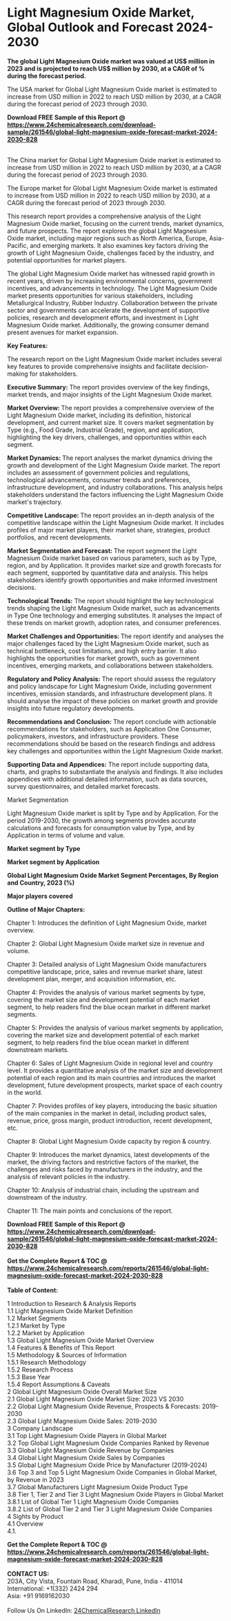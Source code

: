 <h1>Light Magnesium Oxide Market, Global Outlook and Forecast 2024-2030</h1><p><strong>The global Light Magnesium Oxide market was valued at US$ million in 2023 and is projected to reach US$ million by 2030, at a CAGR of % during the forecast period.</strong></p><p>
</p><p>The USA market for Global Light Magnesium Oxide market is estimated to increase from USD million in 2022 to reach USD million by 2030, at a CAGR during the forecast period of 2023 through 2030.</p><div><b>Download FREE Sample of this Report @ 
            <a href="https://www.24chemicalresearch.com/download-sample/261546/global-light-magnesium-oxide-forecast-market-2024-2030-828">
            https://www.24chemicalresearch.com/download-sample/261546/global-light-magnesium-oxide-forecast-market-2024-2030-828</a></b></div><br><p>
</p><p>The China market for Global Light Magnesium Oxide market is estimated to increase from USD million in 2022 to reach USD million by 2030, at a CAGR during the forecast period of 2023 through 2030.</p><p>
</p><p>The Europe market for Global Light Magnesium Oxide market is estimated to increase from USD million in 2022 to reach USD million by 2030, at a CAGR during the forecast period of 2023 through 2030.</p><p>
</p><p>This research report provides a comprehensive analysis of the Light Magnesium Oxide market, focusing on the current trends, market dynamics, and future prospects. The report explores the global Light Magnesium Oxide market, including major regions such as North America, Europe, Asia-Pacific, and emerging markets. It also examines key factors driving the growth of Light Magnesium Oxide, challenges faced by the industry, and potential opportunities for market players.</p><p>
The global Light Magnesium Oxide market has witnessed rapid growth in recent years, driven by increasing environmental concerns, government incentives, and advancements in technology. The Light Magnesium Oxide market presents opportunities for various stakeholders, including Metallurgical Industry, Rubber Industry. Collaboration between the private sector and governments can accelerate the development of supportive policies, research and development efforts, and investment in Light Magnesium Oxide market. Additionally, the growing consumer demand present avenues for market expansion.</p><p>
<strong>Key Features:</strong></p><p>
The research report on the Light Magnesium Oxide market includes several key features to provide comprehensive insights and facilitate decision-making for stakeholders.</p><p>
<strong>Executive Summary: </strong>The report provides overview of the key findings, market trends, and major insights of the Light Magnesium Oxide market.</p><p>
<strong>Market Overview: </strong>The report provides a comprehensive overview of the Light Magnesium Oxide market, including its definition, historical development, and current market size. It covers market segmentation by Type (e.g., Food Grade, Industrial Grade), region, and application, highlighting the key drivers, challenges, and opportunities within each segment.</p><p>
<strong>Market Dynamics: </strong>The report analyses the market dynamics driving the growth and development of the Light Magnesium Oxide market. The report includes an assessment of government policies and regulations, technological advancements, consumer trends and preferences, infrastructure development, and industry collaborations. This analysis helps stakeholders understand the factors influencing the Light Magnesium Oxide market's trajectory.</p><p>
<strong>Competitive Landscape: </strong>The report provides an in-depth analysis of the competitive landscape within the Light Magnesium Oxide market. It includes profiles of major market players, their market share, strategies, product portfolios, and recent developments.</p><p>
<strong>Market Segmentation and Forecast: </strong>The report segment the Light Magnesium Oxide market based on various parameters, such as by Type, region, and by Application. It provides market size and growth forecasts for each segment, supported by quantitative data and analysis. This helps stakeholders identify growth opportunities and make informed investment decisions.</p><p>
<strong>Technological Trends:</strong> The report should highlight the key technological trends shaping the Light Magnesium Oxide market, such as advancements in Type One technology and emerging substitutes. It analyses the impact of these trends on market growth, adoption rates, and consumer preferences.</p><p>
<strong>Market Challenges and Opportunities: </strong>The report identify and analyses the major challenges faced by the Light Magnesium Oxide market, such as technical bottleneck, cost limitations, and high entry barrier. It also highlights the opportunities for market growth, such as government incentives, emerging markets, and collaborations between stakeholders.</p><p>
<strong>Regulatory and Policy Analysis:</strong> The report should assess the regulatory and policy landscape for Light Magnesium Oxide, including government incentives, emission standards, and infrastructure development plans. It should analyse the impact of these policies on market growth and provide insights into future regulatory developments.</p><p>
<strong>Recommendations and Conclusion:</strong> The report conclude with actionable recommendations for stakeholders, such as Application One Consumer, policymakers, investors, and infrastructure providers. These recommendations should be based on the research findings and address key challenges and opportunities within the Light Magnesium Oxide market.</p><p>
<strong>Supporting Data and Appendices:</strong> The report include supporting data, charts, and graphs to substantiate the analysis and findings. It also includes appendices with additional detailed information, such as data sources, survey questionnaires, and detailed market forecasts.</p><p>
Market Segmentation</p><p>
Light Magnesium Oxide market is split by Type and by Application. For the period 2019-2030, the growth among segments provides accurate calculations and forecasts for consumption value by Type, and by Application in terms of volume and value.</p><p>
<strong>Market segment by Type</strong></p><p>
</p><p>
</p><p><strong>Market segment by Application</strong></p><p>
</p><p>
</p><p><strong>Global Light Magnesium Oxide Market Segment Percentages, By Region and Country, 2023 (%)</strong></p><p>
</p><p>
</p><p></p><p>
</p><p><strong>Major players covered</strong></p><p>
</p><p>
</p><p><strong>Outline of Major Chapters:</strong></p><p>
Chapter 1: Introduces the definition of Light Magnesium Oxide, market overview.</p><p>
Chapter 2: Global Light Magnesium Oxide market size in revenue and volume.</p><p>
Chapter 3: Detailed analysis of Light Magnesium Oxide manufacturers competitive landscape, price, sales and revenue market share, latest development plan, merger, and acquisition information, etc.</p><p>
Chapter 4: Provides the analysis of various market segments by type, covering the market size and development potential of each market segment, to help readers find the blue ocean market in different market segments.</p><p>
Chapter 5: Provides the analysis of various market segments by application, covering the market size and development potential of each market segment, to help readers find the blue ocean market in different downstream markets.</p><p>
Chapter 6: Sales of Light Magnesium Oxide in regional level and country level. It provides a quantitative analysis of the market size and development potential of each region and its main countries and introduces the market development, future development prospects, market space of each country in the world.</p><p>
Chapter 7: Provides profiles of key players, introducing the basic situation of the main companies in the market in detail, including product sales, revenue, price, gross margin, product introduction, recent development, etc.</p><p>
Chapter 8: Global Light Magnesium Oxide capacity by region &amp; country.</p><p>
Chapter 9: Introduces the market dynamics, latest developments of the market, the driving factors and restrictive factors of the market, the challenges and risks faced by manufacturers in the industry, and the analysis of relevant policies in the industry.</p><p>
Chapter 10: Analysis of industrial chain, including the upstream and downstream of the industry.</p><p>
Chapter 11: The main points and conclusions of the report.</p><div><b>Download FREE Sample of this Report @ 
            <a href="https://www.24chemicalresearch.com/download-sample/261546/global-light-magnesium-oxide-forecast-market-2024-2030-828">
            https://www.24chemicalresearch.com/download-sample/261546/global-light-magnesium-oxide-forecast-market-2024-2030-828</a></b></div><br><div><b>Get the Complete Report & TOC @ 
            <a href="https://www.24chemicalresearch.com/reports/261546/global-light-magnesium-oxide-forecast-market-2024-2030-828">
            https://www.24chemicalresearch.com/reports/261546/global-light-magnesium-oxide-forecast-market-2024-2030-828</a></b></div><br>
            <b>Table of Content:</b><p>1 Introduction to Research & Analysis Reports<br />
    1.1 Light Magnesium Oxide Market Definition<br />
    1.2 Market Segments<br />
        1.2.1 Market by Type<br />
        1.2.2 Market by Application<br />
    1.3 Global Light Magnesium Oxide Market Overview<br />
    1.4 Features & Benefits of This Report<br />
    1.5 Methodology & Sources of Information<br />
        1.5.1 Research Methodology<br />
        1.5.2 Research Process<br />
        1.5.3 Base Year<br />
        1.5.4 Report Assumptions & Caveats<br />
2 Global Light Magnesium Oxide Overall Market Size<br />
    2.1 Global Light Magnesium Oxide Market Size: 2023 VS 2030<br />
    2.2 Global Light Magnesium Oxide Revenue, Prospects & Forecasts: 2019-2030<br />
    2.3 Global Light Magnesium Oxide Sales: 2019-2030<br />
3 Company Landscape<br />
    3.1 Top Light Magnesium Oxide Players in Global Market<br />
    3.2 Top Global Light Magnesium Oxide Companies Ranked by Revenue<br />
    3.3 Global Light Magnesium Oxide Revenue by Companies<br />
    3.4 Global Light Magnesium Oxide Sales by Companies<br />
    3.5 Global Light Magnesium Oxide Price by Manufacturer (2019-2024)<br />
    3.6 Top 3 and Top 5 Light Magnesium Oxide Companies in Global Market, by Revenue in 2023<br />
    3.7 Global Manufacturers Light Magnesium Oxide Product Type<br />
    3.8 Tier 1, Tier 2 and Tier 3 Light Magnesium Oxide Players in Global Market<br />
        3.8.1 List of Global Tier 1 Light Magnesium Oxide Companies<br />
        3.8.2 List of Global Tier 2 and Tier 3 Light Magnesium Oxide Companies<br />
4 Sights by Product<br />
    4.1 Overview<br />
        4.1.</p><div><b>Get the Complete Report & TOC @ 
            <a href="https://www.24chemicalresearch.com/reports/261546/global-light-magnesium-oxide-forecast-market-2024-2030-828">
            https://www.24chemicalresearch.com/reports/261546/global-light-magnesium-oxide-forecast-market-2024-2030-828</a></b></div><br><b>CONTACT US:</b><br>
            203A, City Vista, Fountain Road, Kharadi, Pune, India - 411014<br>
            International: +1(332) 2424 294<br>
            Asia: +91 9169162030 <br><br>
            Follow Us On LinkedIn: <a href="https://www.linkedin.com/company/24chemicalresearch/">24ChemicalResearch LinkedIn</a>